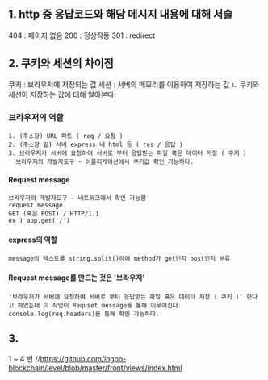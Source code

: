 ## 1. http 중 응답코드와 해당 메시지 내용에 대해 서술
  404 : 페이지 없음
  200 : 정상작동
  301 : redirect

## 2. 쿠키와 세션의 차이점
  쿠키 : 브라우저에 저장되는 값
  세션 : 서버의 메모리를 이용하여 저장하는 값
  ㄴ 쿠키와 세션이 저장하는 값에 대해 알아본다.

  ### 브라우저의 역할
    1. (주소창) URL 파트 ( req / 요청 )
    2. (주소창 밑) 서버 express 내 html 등 ( res / 응답 )
    3. 브라우저가 서버에 요청하여 서버로 부터 응답받는 파일 혹은 데이터 저장 ( 쿠키 )
      브라우저의 개발자도구 - 어플리케이션에서 쿠키값 확인 가능하다.

  #### Request message
    브라우저의 개발자도구 - 네트워크에서 확인 가능함
    request message
    GET (혹은 POST) / HTTP/1.1
    ex ) app.get('/')
    
  #### express의 역할
    message의 텍스트를 string.split()하여 method가 get인지 post인지 분류

  #### Request message를 만드는 것은 '브라우저'
    '브라우저가 서버에 요청하여 서버로 부터 응답받는 파일 혹은 데이터 저장 ( 쿠키 )' 한다고 하였는데 이 작업이 Requset message를 통해 이루어진다.
    console.log(req.headers)를 통해 확인 가능하다.


## 3. 


1 ~ 4 번
//https://github.com/ingoo-blockchain/level/blob/master/front/views/index.html